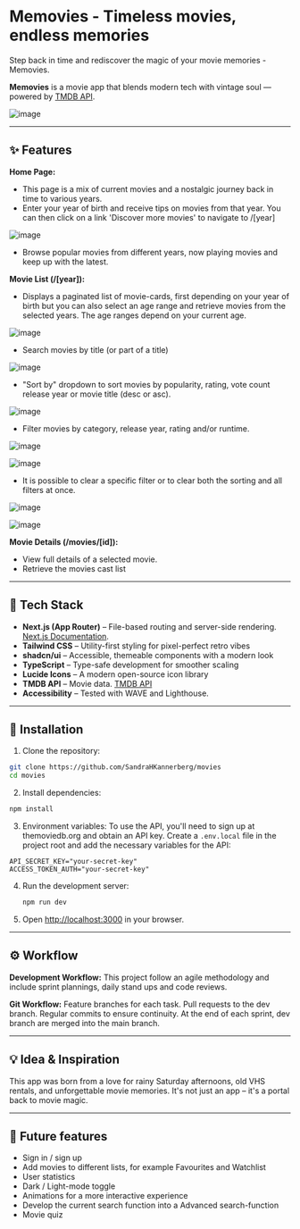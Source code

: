 # Memovies - Timeless movies, endless memories

Step back in time and rediscover the magic of your movie memories - Memovies.

**Memovies** is a movie app that blends modern tech with vintage soul — powered by [TMDB API](https://www.themoviedb.org/).

![image](https://github.com/user-attachments/assets/ef45f250-c25a-4c90-86e2-c9f5d5816879)

---

## ✨ Features

**Home Page:**

- This page is a mix of current movies and a nostalgic journey back in time to various years.
- Enter your year of birth and receive tips on movies from that year. You can then click on a link 'Discover more movies' to navigate to /[year]
  
![image](https://github.com/user-attachments/assets/9d681bc2-bd73-4e53-9d06-a66d18e68d3c)

- Browse popular movies from different years, now playing movies and keep up with the latest.

**Movie List (/[year]):**

- Displays a paginated list of movie-cards, first depending on your year of birth but you can also select an age range and retrieve movies from the selected years. The age ranges depend on your current age.
  

![image](https://github.com/user-attachments/assets/36fa0edf-b577-4937-86c4-1ecc3e2184cb)

- Search movies by title (or part of a title)

![image](https://github.com/user-attachments/assets/e3e5f6ab-501d-48a0-8969-8006a82517a5)

- "Sort by" dropdown to sort movies by popularity, rating, vote count release year or movie title (desc or asc).
  
![image](https://github.com/user-attachments/assets/cf8a8b3c-80cc-4691-8865-f79c7e20854f)

- Filter movies by category, release year, rating and/or runtime.

![image](https://github.com/user-attachments/assets/a25a3bb3-7bd0-4e3f-a91e-a8b897d47169)

![image](https://github.com/user-attachments/assets/8f5ffd7b-e098-41e0-9a9b-6f558d8893b2)

- It is possible to clear a specific filter or to clear both the sorting and all filters at once.

![image](https://github.com/user-attachments/assets/fb9ccf1c-55d4-40c7-ae0e-9538478382d7)

![image](https://github.com/user-attachments/assets/615e14c9-0fff-4b4c-84c0-32fc331da579)



**Movie Details (/movies/[id]):**

- View full details of a selected movie.
- Retrieve the movies cast list

---

## 🔧 Tech Stack

- **Next.js (App Router)** – File-based routing and server-side rendering. [Next.js Documentation](https://nextjs.org/docs).
- **Tailwind CSS** – Utility-first styling for pixel-perfect retro vibes
- **shadcn/ui** – Accessible, themeable components with a modern look
- **TypeScript** – Type-safe development for smoother scaling
- **Lucide Icons** – A modern open-source icon library
- **TMDB API** – Movie data. [TMDB API](https://www.themoviedb.org/documentation/api)
- **Accessibility** – Tested with WAVE and Lighthouse.

---

## 🚀 Installation

1. Clone the repository:

```sh
git clone https://github.com/SandraHKannerberg/movies
cd movies
```

2. Install dependencies:

```sh
npm install
```

3. Environment variables:
   To use the API, you'll need to sign up at themoviedb.org and obtain an API key.
   Create a `.env.local` file in the project root and add the necessary variables for the API:

```plaintext
API_SECRET_KEY="your-secret-key"
ACCESS_TOKEN_AUTH="your-secret-key"
```

4. Run the development server:

   ```sh
   npm run dev
   ```

5. Open [http://localhost:3000](http://localhost:3000) in your browser.

---

## ⚙️ Workflow

**Development Workflow:**
This project follow an agile methodology and include sprint plannings, daily stand ups and code reviews.

**Git Workflow:**
Feature branches for each task.
Pull requests to the dev branch.
Regular commits to ensure continuity.
At the end of each sprint, dev branch are merged into the main branch.

---

## 💡 Idea & Inspiration

This app was born from a love for rainy Saturday afternoons, old VHS rentals, and unforgettable movie memories.
It's not just an app – it's a portal back to movie magic.

---

## 🔮 Future features

- Sign in / sign up
- Add movies to different lists, for example Favourites and Watchlist
- User statistics
- Dark / Light-mode toggle
- Animations for a more interactive experience
- Develop the current search function into a Advanced search-function
- Movie quiz
